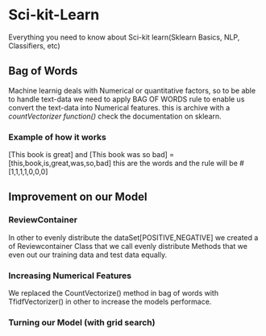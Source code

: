 # Sci-kit-Learn
Everything you need to know about Sci-kit learn(Sklearn Basics, NLP, Classifiers, etc)

## Bag of Words

Machine learnig deals with Numerical or quantitative factors, so to be able to handle text-data we need to apply BAG OF WORDS rule to enable us convert the text-data into Numerical features. this is archive with a *countVectorizer function()* check the documentation on sklearn.

### Example of how it works
[This book is great] and [This book was so bad] = [this,book,is,great,was,so,bad] this are the words and the rule will be #[1,1,1,1,0,0,0]


## Improvement on our Model

### ReviewContainer
In other to evenly distribute the dataSet[POSITIVE,NEGATIVE] we created a of Reviewcontainer Class that we call evenly distribute Methods that we even out our training data and test data equally. 

### Increasing Numerical Features
We replaced the CountVectorize() method in bag of words with TfidfVectorizer() in other to increase the models performace.

### Turning our Model (with grid search)

